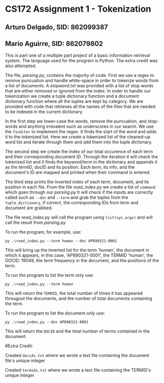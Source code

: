 # CS172 Assignment 1 - Tokenization

## Arturo Delgado, SID: 862099387
## Mario Aguirre, SID: 862079802

This is part one of a multiple part project of a basic information retrieval system. The language used for the program is Python. The extra credit was also attempted.

The file, *parsing.py*, contains the majority of code. First we use a regex to remove puncuation and handle white-space in order to tokenize words from a list of documents.
A *stopword.txt* was provided with a list of stop words that are either removed or ignored from the index. In order to handle our tokenization we create a tuple dictionary function and a document dictionary function where all the tuples are kept by category. 
We are provided with code that retrieves all the names of the files that are needed to be indexed in the current dictionary.

In the first step we lower-case the words, remove the puncuation, and stop-words and anything irrevalent such as underscores in our search. We use the `finditer` to implement the regex. It finds the start of the word and adds it to the tokenized list. Here we create a tokenized list of the cleaned-up word list and iterate through them and add them into the tuple dictionary.

The second step we create the index of our total occurence of each term and their corresponding document ID. Through the iteration it will check the tokenized list and it finds the keyword/term in the dictionary and appends it as the termID, docID and its position. Each term, its info, and the document's ID are mapped and printed when their command is entered. 

The third step prints the inverted index of each term, document, and its position in each file. From the file *read_index.py* we create a list of `command` which goes through our *parsing.py* It will check if the inputs are correctly called such as `--doc` and `--term` and grab the tuples from the `tuple_dictionary`, if correct, the corresponding IDs from term and document are grabbed.

The file *read_index.py* will call the program using `list(sys.argv)` and will call the result from *parsing.py*

To run the program, for example, use: 

`py .\read_index.py --term human --doc AP890321-0001` 

This will bring up the inverted list for the term 'human', the document in which it appears, in this case, 'AP890321-0001', the TERMID 'human', the DOCID: 19049, the term frequency in the document, and the positions of the term.

To run the program to list the term only use:

`py .\read_index.py --term human`

This will return the `TERMID`, the total number of times it has appeared througout the documents, and the number of total documents containing the term.

To run the program to list the document only use:

`py .\read_index.py --doc AP890321-0001`

This will return the `DOCID` and the total number of terms contained in the document.

#Extra Credit:

Created `docids.txt` where we wrote a text file containing the document file's unique integer

Created `termids.txt` where we wrote a text file containing the TERMID's unique integer
